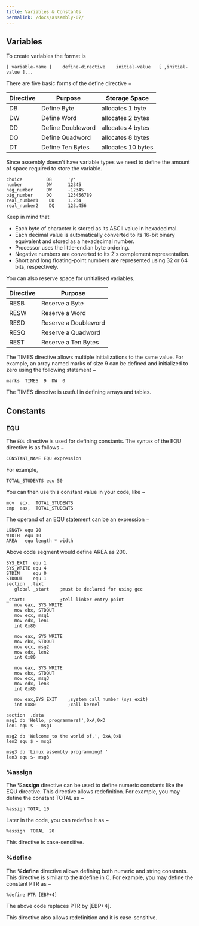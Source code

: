 ```yaml
---
title: Variables & Constants
permalink: /docs/assembly-07/
---
```


## Variables
To create variables the format is  

`[ variable-name ]    define-directive    initial-value   [ ,initial-value ]...`  

There are five basic forms of the define directive −  

|Directive|Purpose|Storage Space|
|---|---|---|
|DB|Define Byte|allocates 1 byte|
|DW|Define Word|allocates 2 bytes|
|DD|Define Doubleword|allocates 4 bytes|
|DQ|Define Quadword|allocates 8 bytes|
|DT|Define Ten Bytes|allocates 10 bytes|

Since assembly doesn't have variable types we need to define the amount of space required to store the variable.  

```assembly
choice		   DB	   'y'
number		   DW	   12345
neg_number	   DW	   -12345
big_number	   DQ	   123456789
real_number1	DD	   1.234
real_number2	DQ	   123.456
```

Keep in mind that  

* Each byte of character is stored as its ASCII value in hexadecimal.
* Each decimal value is automatically converted to its 16-bit binary equivalent and stored as a hexadecimal number.
* Processor uses the little-endian byte ordering.
* Negative numbers are converted to its 2's complement representation.
* Short and long floating-point numbers are represented using 32 or 64 bits, respectively.

You can also reserve space for unitialised variables.  

Directive|Purpose|
|---|---|
|RESB|Reserve a Byte|
|RESW|Reserve a Word|
|RESD|Reserve a Doubleword|
|RESQ|Reserve a Quadword|
|REST|Reserve a Ten Bytes|

The TIMES directive allows multiple initializations to the same value. For example, an array named marks of size 9 can be defined and initialized to zero using the following statement −  

`marks  TIMES  9  DW  0`

The TIMES directive is useful in defining arrays and tables. 

## Constants

### EQU

The `EQU` directive is used for defining constants. The syntax of the EQU directive is as follows −  

`CONSTANT_NAME EQU expression`  

For example,  

`TOTAL_STUDENTS equ 50`  

You can then use this constant value in your code, like −  

```assembly
mov  ecx,  TOTAL_STUDENTS 
cmp  eax,  TOTAL_STUDENTS
```

The operand of an EQU statement can be an expression −  

```assembly
LENGTH equ 20
WIDTH  equ 10
AREA   equ length * width
```

Above code segment would define AREA as 200.  

```assembly
SYS_EXIT  equ 1
SYS_WRITE equ 4
STDIN     equ 0
STDOUT    equ 1
section	 .text
   global _start    ;must be declared for using gcc
	
_start:             ;tell linker entry point
   mov eax, SYS_WRITE         
   mov ebx, STDOUT         
   mov ecx, msg1         
   mov edx, len1 
   int 0x80                
	
   mov eax, SYS_WRITE         
   mov ebx, STDOUT         
   mov ecx, msg2         
   mov edx, len2 
   int 0x80 
	
   mov eax, SYS_WRITE         
   mov ebx, STDOUT         
   mov ecx, msg3         
   mov edx, len3 
   int 0x80
   
   mov eax,SYS_EXIT    ;system call number (sys_exit)
   int 0x80            ;call kernel

section	 .data
msg1 db	'Hello, programmers!',0xA,0xD 	
len1 equ $ - msg1			

msg2 db 'Welcome to the world of,', 0xA,0xD 
len2 equ $ - msg2 

msg3 db 'Linux assembly programming! '
len3 equ $- msg3
```

### %assign

The **%assign** directive can be used to define numeric constants like the EQU directive. This directive allows redefinition. For example, you may define the constant TOTAL as −  

`%assign TOTAL 10`

Later in the code, you can redefine it as −  

`%assign  TOTAL  20`  

This directive is case-sensitive.  

### %define

The **%define** directive allows defining both numeric and string constants. This directive is similar to the #define in C. For example, you may define the constant PTR as −  

`%define PTR [EBP+4]`  

The above code replaces PTR by [EBP+4].  

This directive also allows redefinition and it is case-sensitive.  